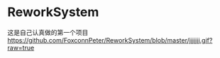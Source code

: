 # ReworkSystem
这是自己认真做的第一个项目
https://github.com/FoxconnPeter/ReworkSystem/blob/master/jjjjjjj.gif?raw=true
